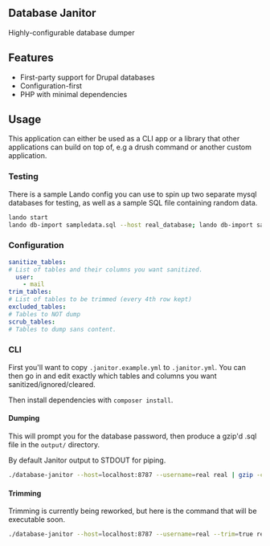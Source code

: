 Database Janitor
---

Highly-configurable database dumper

## Features

 - First-party support for Drupal databases
 - Configuration-first
 - PHP with minimal dependencies

## Usage

This application can either be used as a CLI app or a library that other applications can build on top of, e.g a drush
command or another custom application.

### Testing

There is a sample Lando config you can use to spin up two separate mysql databases for testing, as well as a sample SQL
file containing random data.

```bash
lando start
lando db-import sampledata.sql --host real_database; lando db-import sampledata.sql --host trim_database
```

### Configuration

```yaml
sanitize_tables:
# List of tables and their columns you want sanitized.
  user:
    - mail
trim_tables:
# List of tables to be trimmed (every 4th row kept)
excluded_tables:
# Tables to NOT dump
scrub_tables:
# Tables to dump sans content.
```

### CLI

First you'll want to copy `.janitor.example.yml` to `.janitor.yml`. You can then go in and edit exactly which tables and
columns you want sanitized/ignored/cleared.

Then install dependencies with `composer install`.

#### Dumping

This will prompt you for the database password, then produce a gzip'd .sql file in the `output/` directory.

By default Janitor output to STDOUT for piping.

```bash
./database-janitor --host=localhost:8787 --username=real real | gzip -c > output/real_test.sql.gz
```

#### Trimming

Trimming is currently being reworked, but here is the command that will be executable soon.

```bash
./database-janitor --host=localhost:8787 --username=real --trim=true real | gzip -c > output/real_test.sql.gz
```
